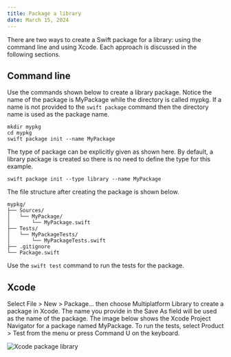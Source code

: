 ```yaml
---
title: Package a library
date: March 15, 2024
---
```


There are two ways to create a Swift package for a library: using the command line and using Xcode. Each approach is discussed in the following sections.

## Command line

Use the commands shown below to create a library package. Notice the name of the package is MyPackage while the directory is called mypkg. If a name is not provided to the `swift package` command then the directory name is used as the package name.

```text
mkdir mypkg
cd mypkg
swift package init --name MyPackage
```

The type of package can be explicitly given as shown here. By default, a library package is created so there is no need to define the type for this example.

```text
swift package init --type library --name MyPackage
```

The file structure after creating the package is shown below.

```text
mypkg/
├── Sources/
│   └── MyPackage/
│       └── MyPackage.swift
├── Tests/
│   └── MyPackageTests/
│       └── MyPackageTests.swift
├── .gitignore
└── Package.swift
```

Use the `swift test` command to run the tests for the package.

## Xcode

Select File > New > Package... then choose Multiplatform Library to create a package in Xcode. The name you provide in the Save As field will be used as the name of the package. The image below shows the Xcode Project Navigator for a package named MyPackage. To run the tests, select Product > Test from the menu or press Command U on the keyboard.

<img src="../images/package-library.png" style="max-width:600px;" alt="Xcode package library">
